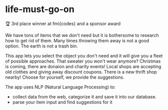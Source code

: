 # life-must-go-on

:trophy: 3rd place winner at fmi{codes} and a sponsor award

We have tons of items that we don't need but it is bothersome to research how to get rid of them. Many times throwing them away is not a good option. The earth is not a trash bin.

This app lets you select the object you don't need and it will give you a fleet of possible approaches. That sweater you won't wear anymore? Christmas is coming, there are donaion and charity events! Local shops are accepting old clothes and giving away discount coupons. There is a new thrift shop nearby! Choose for yourself, we provide the suggestions.

The app uses NLP (Natural Language Processing) to:
 * collect data from the web, categorize it and save it into our database. 
 * parse your item input and find suggestions for it

